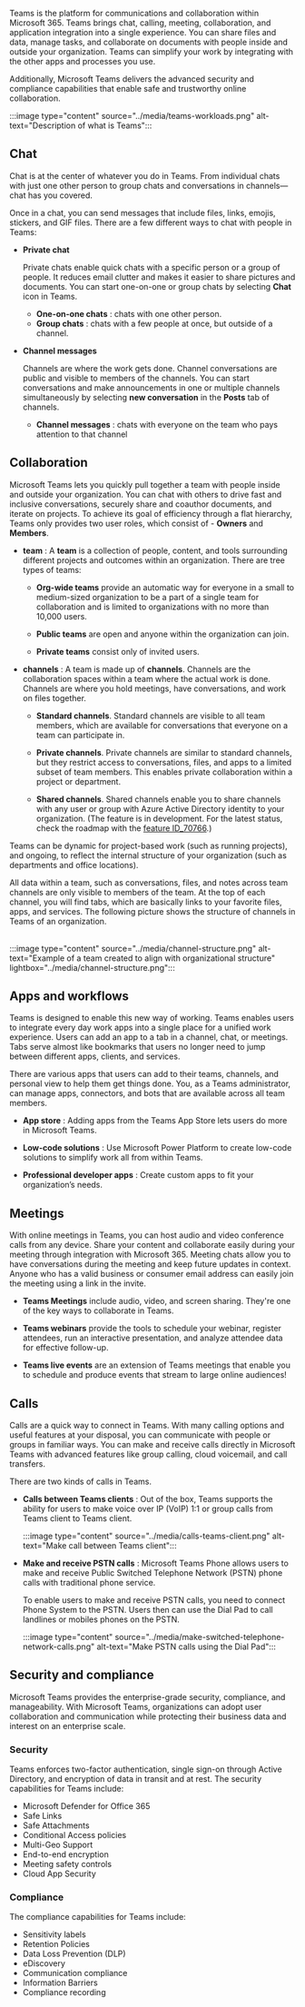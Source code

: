 Teams is the platform for communications and collaboration within Microsoft 365. Teams brings chat, calling, meeting, collaboration, and application integration into a single experience. You can share files and data, manage tasks, and collaborate on documents with people inside and outside your organization. Teams can simplify your work by integrating with the other apps and processes you use.

Additionally, Microsoft Teams delivers the advanced security and compliance capabilities that enable safe and trustworthy online collaboration.

‎:::image type="content" source="../media/teams-workloads.png" alt-text="Description of what is Teams":::

## Chat

Chat is at the center of whatever you do in Teams. From individual chats with just one other person to group chats and conversations in channels—chat has you covered. 

Once in a chat, you can send messages that include files, links, emojis, stickers, and GIF files. There are a few different ways to chat with people in Teams:

* **Private chat** 

    Private chats enable quick chats with a specific person or a group of people. It reduces email clutter and makes it easier to share pictures and documents. You can start one-on-one or group chats by selecting **Chat** icon in Teams. 
    
    * **One-on-one chats** : chats with one other person.
    * **Group chats** : chats with a few people at once, but outside of a channel.

* **Channel messages**

    Channels are where the work gets done. Channel conversations are public and visible to members of the channels. You can start conversations and make announcements in one or multiple channels simultaneously by selecting **new conversation** in the **Posts** tab of channels. 

    * **Channel messages** : chats with everyone on the team who pays attention to that channel


## Collaboration
Microsoft Teams lets you quickly pull together a team with people inside and outside your organization. You can chat with others to drive fast and inclusive conversations, securely share and coauthor documents, and iterate on projects. To achieve its goal of efficiency through a flat hierarchy, Teams only provides two user roles, which consist of - **Owners** and **Members**.

* **team** : A **team** is a collection of people, content, and tools surrounding different projects and outcomes within an organization. There are tree types of teams:

    * **Org-wide teams** provide an automatic way for everyone in a small to medium-sized organization to be a part of a single team for collaboration and is limited to organizations with no more than 10,000 users.

    * **Public teams** are open and anyone within the organization can join. 
    * **Private teams** consist only of invited users.
    

* **channels** : A team is made up of **channels**. Channels are the collaboration spaces within a team where the actual work is done. Channels are where you hold meetings, have conversations, and work on files together.

    * **Standard channels**. Standard channels are visible to all team members, which are available for conversations that everyone on a team can participate in. 

    * **Private channels**. Private channels are similar to standard channels, but they restrict access to conversations, files, and apps to a limited subset of team members. This enables private collaboration within a project or department. 

    * **Shared channels**. Shared channels enable you to share channels with any user or group with Azure Active Directory identity to your organization. (The feature is in development. For the latest status, check the roadmap with the [feature ID_70766](https://www.microsoft.com/microsoft-365/roadmap?filters=&searchterms=70766&azure-portal=true).)

Teams can be dynamic for project-based work (such as running projects), and ongoing, to reflect the internal structure of your organization (such as departments and office locations). 

All data within a team, such as conversations, files, and notes across team channels are only visible to members of the team. At the top of each channel, you will find tabs, which are basically links to your favorite files, apps, and services. The following picture shows the structure of channels in Teams of an organization.  
‎

‎:::image type="content" source="../media/channel-structure.png" alt-text="Example of a team created to align with organizational structure" lightbox="../media/channel-structure.png":::


## Apps and workflows
Teams is designed to enable this new way of working. Teams enables users to integrate every day work apps into a single place for a unified work experience. Users can add an app to a tab in a channel, chat, or meetings. Tabs serve almost like bookmarks that users no longer need to jump between different apps, clients, and services. 

There are various apps that users can add to their teams, channels, and personal view to help them get things done. You, as a Teams administrator, can manage apps, connectors, and bots that are available across all team members.  

* **App store** : Adding apps from the Teams App Store lets users do more in Microsoft Teams.

* **Low-code solutions** : Use Microsoft Power Platform to create low-code solutions to simplify work all from within Teams.

* **Professional developer apps** : Create custom apps to fit your organization’s needs.

## Meetings

With online meetings in Teams, you can host audio and video conference calls from any device. Share your content and collaborate easily during your meeting through integration with Microsoft 365. Meeting chats allow you to have conversations during the meeting and keep future updates in context. Anyone who has a valid business or consumer email address can easily join the meeting using a link in the invite. 

* **Teams Meetings** include audio, video, and screen sharing. They're one of the key ways to collaborate in Teams.

* **Teams webinars** provide the tools to schedule your webinar, register attendees, run an interactive presentation, and analyze attendee data for effective follow-up.

* **Teams live events** are an extension of Teams meetings that enable you to schedule and produce events that stream to large online audiences!

## Calls

Calls are a quick way to connect in Teams. With many calling options and useful features at your disposal, you can communicate with people or groups in familiar ways. You can make and receive calls directly in Microsoft Teams with advanced features like group calling, cloud voicemail, and call transfers. 

There are two kinds of calls in Teams. 

* **Calls between Teams clients** : Out of the box, Teams supports the ability for users to make voice over IP (VoIP) 1:1 or group calls from Teams client to Teams client.

    ‎:::image type="content" source="../media/calls-teams-client.png" alt-text="Make call between Teams client":::

* **Make and receive PSTN calls** : Microsoft Teams Phone allows users to make and receive Public Switched Telephone Network (PSTN) phone calls with traditional phone service. 

    To enable users to make and receive PSTN calls, you need to connect Phone System to the PSTN. Users then can use the Dial Pad to call landlines or mobiles phones on the PSTN.

     ‎:::image type="content" source="../media/make-switched-telephone-network-calls.png" alt-text="Make PSTN calls using the Dial Pad":::



## Security and compliance

Microsoft Teams provides the enterprise-grade security, compliance, and manageability. With Microsoft Teams, organizations can adopt user collaboration and communication while protecting their business data and interest on an enterprise scale. 

### Security
Teams enforces two-factor authentication, single sign-on through Active Directory, and encryption of data in transit and at rest. The security capabilities for Teams include:

* Microsoft Defender for Office 365
* Safe Links
* Safe Attachments
* Conditional Access policies
* Multi-Geo Support
* End-to-end encryption
* Meeting safety controls
* Cloud App Security
 
### Compliance
The compliance capabilities for Teams include:

* Sensitivity labels
* Retention Policies
* Data Loss Prevention (DLP)
* eDiscovery
* Communication compliance
* Information Barriers
* Compliance recording

 


 



 




 

